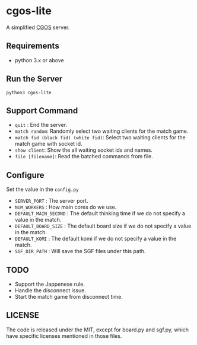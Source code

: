 # cgos-lite

A simplified [CGOS](https://github.com/zakki/cgos) server.

## Requirements

* python 3.x or above

## Run the Server

    python3 cgos-lite

## Support Command

* ```quit``` : End the server.
* ```match random```: Randomly select two waiting clients for the match game.
* ```match fid (black fid) (white fid)```: Select two waiting clients for the match game with socket id.
* ```show client```: Show the all waiting socket ids and names.
* ```file [filename]```: Read the batched commands from file.

## Configure

Set the value in the ```config.py```

* ```SERVER_PORT``` : The server port.
* ```NUM_WORKERS``` : How main cores do we use.
* ```DEFAULT_MAIN_SECOND``` : The default thinking time if we do not specify a value in the match.
* ```DEFAULT_BOARD_SIZE``` : The default board size if we do not specify a value in the match.
* ```DEFAULT_KOMI``` : The default komi if we do not specify a value in the match.
* ```SGF_DIR_PATH``` : Will save the SGF files under this path.

## TODO

* Support the Jappenese rule.
* Handle the disconnect issue.
* Start the match game from disconnect time.

## LICENSE

The code is released under the MIT, except for board.py and sgf.py, which have specific licenses mentioned in those files.
